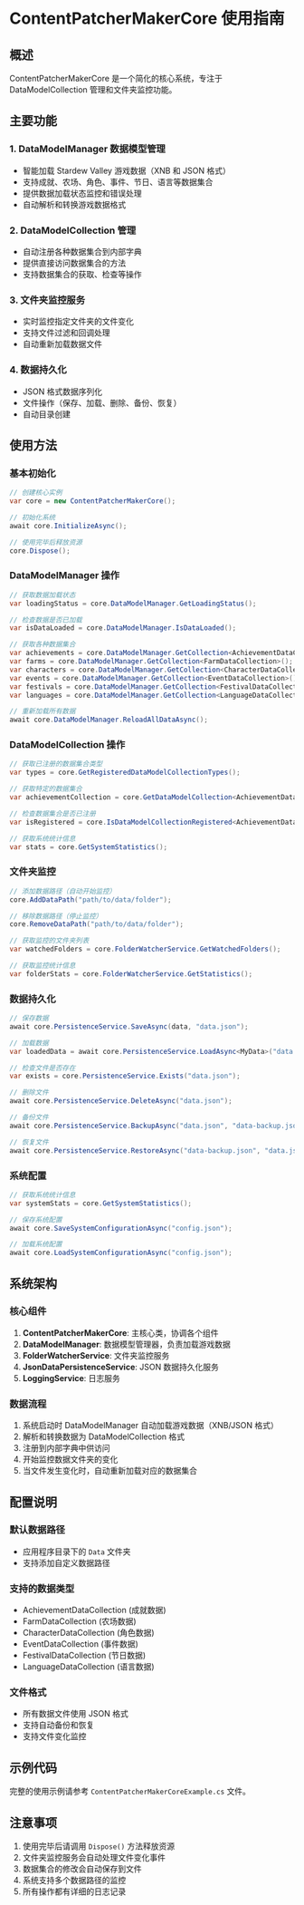 # ContentPatcherMakerCore 使用指南

## 概述

ContentPatcherMakerCore 是一个简化的核心系统，专注于 DataModelCollection 管理和文件夹监控功能。

## 主要功能

### 1. DataModelManager 数据模型管理
- 智能加载 Stardew Valley 游戏数据（XNB 和 JSON 格式）
- 支持成就、农场、角色、事件、节日、语言等数据集合
- 提供数据加载状态监控和错误处理
- 自动解析和转换游戏数据格式

### 2. DataModelCollection 管理
- 自动注册各种数据集合到内部字典
- 提供直接访问数据集合的方法
- 支持数据集合的获取、检查等操作

### 3. 文件夹监控服务
- 实时监控指定文件夹的文件变化
- 支持文件过滤和回调处理
- 自动重新加载数据文件

### 4. 数据持久化
- JSON 格式数据序列化
- 文件操作（保存、加载、删除、备份、恢复）
- 自动目录创建

## 使用方法

### 基本初始化

```csharp
// 创建核心实例
var core = new ContentPatcherMakerCore();

// 初始化系统
await core.InitializeAsync();

// 使用完毕后释放资源
core.Dispose();
```

### DataModelManager 操作

```csharp
// 获取数据加载状态
var loadingStatus = core.DataModelManager.GetLoadingStatus();

// 检查数据是否已加载
var isDataLoaded = core.DataModelManager.IsDataLoaded();

// 获取各种数据集合
var achievements = core.DataModelManager.GetCollection<AchievementDataCollection>();
var farms = core.DataModelManager.GetCollection<FarmDataCollection>();
var characters = core.DataModelManager.GetCollection<CharacterDataCollection>();
var events = core.DataModelManager.GetCollection<EventDataCollection>();
var festivals = core.DataModelManager.GetCollection<FestivalDataCollection>();
var languages = core.DataModelManager.GetCollection<LanguageDataCollection>();

// 重新加载所有数据
await core.DataModelManager.ReloadAllDataAsync();
```

### DataModelCollection 操作

```csharp
// 获取已注册的数据集合类型
var types = core.GetRegisteredDataModelCollectionTypes();

// 获取特定的数据集合
var achievementCollection = core.GetDataModelCollection<AchievementDataCollection>();

// 检查数据集合是否已注册
var isRegistered = core.IsDataModelCollectionRegistered<AchievementDataCollection>();

// 获取系统统计信息
var stats = core.GetSystemStatistics();
```

### 文件夹监控

```csharp
// 添加数据路径（自动开始监控）
core.AddDataPath("path/to/data/folder");

// 移除数据路径（停止监控）
core.RemoveDataPath("path/to/data/folder");

// 获取监控的文件夹列表
var watchedFolders = core.FolderWatcherService.GetWatchedFolders();

// 获取监控统计信息
var folderStats = core.FolderWatcherService.GetStatistics();
```

### 数据持久化

```csharp
// 保存数据
await core.PersistenceService.SaveAsync(data, "data.json");

// 加载数据
var loadedData = await core.PersistenceService.LoadAsync<MyData>("data.json");

// 检查文件是否存在
var exists = core.PersistenceService.Exists("data.json");

// 删除文件
await core.PersistenceService.DeleteAsync("data.json");

// 备份文件
await core.PersistenceService.BackupAsync("data.json", "data-backup.json");

// 恢复文件
await core.PersistenceService.RestoreAsync("data-backup.json", "data.json");
```

### 系统配置

```csharp
// 获取系统统计信息
var systemStats = core.GetSystemStatistics();

// 保存系统配置
await core.SaveSystemConfigurationAsync("config.json");

// 加载系统配置
await core.LoadSystemConfigurationAsync("config.json");
```

## 系统架构

### 核心组件

1. **ContentPatcherMakerCore**: 主核心类，协调各个组件
2. **DataModelManager**: 数据模型管理器，负责加载游戏数据
3. **FolderWatcherService**: 文件夹监控服务
4. **JsonDataPersistenceService**: JSON 数据持久化服务
5. **LoggingService**: 日志服务

### 数据流程

1. 系统启动时 DataModelManager 自动加载游戏数据（XNB/JSON 格式）
2. 解析和转换数据为 DataModelCollection 格式
3. 注册到内部字典中供访问
4. 开始监控数据文件夹的变化
5. 当文件发生变化时，自动重新加载对应的数据集合

## 配置说明

### 默认数据路径
- 应用程序目录下的 `Data` 文件夹
- 支持添加自定义数据路径

### 支持的数据类型
- AchievementDataCollection (成就数据)
- FarmDataCollection (农场数据)
- CharacterDataCollection (角色数据)
- EventDataCollection (事件数据)
- FestivalDataCollection (节日数据)
- LanguageDataCollection (语言数据)

### 文件格式
- 所有数据文件使用 JSON 格式
- 支持自动备份和恢复
- 支持文件变化监控

## 示例代码

完整的使用示例请参考 `ContentPatcherMakerCoreExample.cs` 文件。

## 注意事项

1. 使用完毕后请调用 `Dispose()` 方法释放资源
2. 文件夹监控服务会自动处理文件变化事件
3. 数据集合的修改会自动保存到文件
4. 系统支持多个数据路径的监控
5. 所有操作都有详细的日志记录
